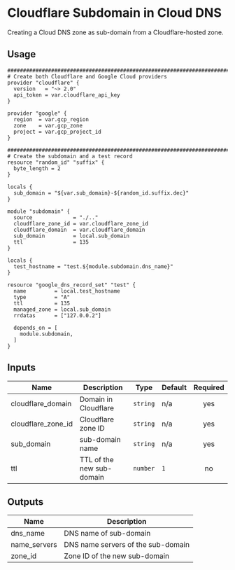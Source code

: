 # Cloudflare Subdomain in Cloud DNS

Creating a Cloud DNS zone as sub-domain from a Cloudflare-hosted zone.

## Usage

```
################################################################################
# Create both Cloudflare and Google Cloud providers
provider "cloudflare" {
  version   = "~> 2.0"
  api_token = var.cloudflare_api_key
}

provider "google" {
  region  = var.gcp_region
  zone    = var.gcp_zone
  project = var.gcp_project_id
}

################################################################################
# Create the subdomain and a test record
resource "random_id" "suffix" {
  byte_length = 2
}

locals {
  sub_domain = "${var.sub_domain}-${random_id.suffix.dec}"
}

module "subdomain" {
  source             = "./.."
  cloudflare_zone_id = var.cloudflare_zone_id
  cloudflare_domain  = var.cloudflare_domain
  sub_domain         = local.sub_domain
  ttl                = 135
}

locals {
  test_hostname = "test.${module.subdomain.dns_name}"
}

resource "google_dns_record_set" "test" {
  name         = local.test_hostname
  type         = "A"
  ttl          = 135
  managed_zone = local.sub_domain
  rrdatas      = ["127.0.0.2"]

  depends_on = [
    module.subdomain,
  ]
}
```

## Inputs

| Name | Description | Type | Default | Required |
|------|-------------|------|---------|:-----:|
| cloudflare\_domain | Domain in Cloudflare | `string` | n/a | yes |
| cloudflare\_zone\_id | Cloudflare zone ID | `string` | n/a | yes |
| sub\_domain | sub-domain name | `string` | n/a | yes |
| ttl | TTL of the new sub-domain | `number` | `1` | no |

## Outputs

| Name | Description |
|------|-------------|
| dns\_name | DNS name of sub-domain |
| name\_servers | DNS name servers of the sub-domain |
| zone\_id | Zone ID of the new sub-domain |
